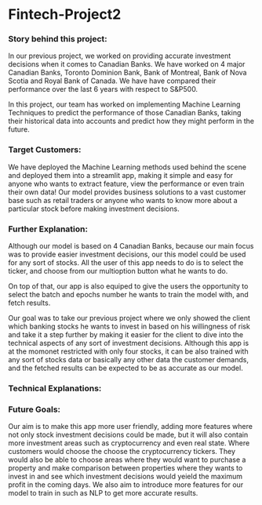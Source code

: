 # Fintech-Project2


### Story behind this project:

In our previous project, we worked on providing accurate investment decisions when it comes to Canadian Banks. We have worked on 4 major Canadian Banks, Toronto Dominion Bank, Bank of Montreal, Bank of Nova Scotia and Royal Bank of Canada. We have have compared their performance over the last 6 years with respect to S&P500. 

In this project, our team has worked on implementing Machine Learning Techniques to predict the performance of those Canadian Banks, taking their historical data into accounts and predict how they might perform in the future.
### Target Customers:

We have deployed the Machine Learning methods used behind the scene and deployed them into a streamlit app, making it simple and easy for anyone who wants to extract feature, view  the performance or even train their own data!
Our model provides business solutions to a vast customer base such as retail traders or anyone who wants to know more about a particular stock before making investment decisions. 
### Further Explanation:

Although our model is based on 4 Canadian Banks, because our main focus was to provide easier investment decisions, our this model could be used for any sort of stocks. All the user of this app needs to do is to select the ticker, and choose from our multioption button what he wants to do.

On top of that, our app is also equiped to give the users the opportunity to select the batch and epochs number he wants to train the model with, and fetch results.

Our goal was to take our previous project where we only showed the client which banking stocks he wants to invest in based on his willingness of risk and take it a step further by making it easier for the client to dive into the technical aspects of any sort of investment decisions.
Although this app is at the momonet restricted with only four stocks, it can be also trained with any sort of stocks data or basically any other data the customer demands, and the fetched results can be expected to be as accurate as our model.
### Technical Explanations:

### Future Goals:

Our aim is to make this app more user friendly, adding more features where not only stock investment decisions could be made, but it will also contain more investment areas such as cryptocurrency and even real state. Where customers would choose the choose the cryptocurrency tickers. They would also be able to choose areas where they would want to purchase a property and make comparison between properties where they wants to invest in and see which investment decisions would yeield the maximum profit in the coming days. We also aim to introduce more features for our model to train in such as NLP to get more accurate results.
